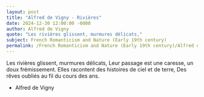 ```yaml
---
layout: post
title: "Alfred de Vigny - Rivières"
date: 2024-12-30 12:00:00 -0000
author: Alfred de Vigny
quote: "Les rivières glissent, murmures délicats,"
subject: French Romanticism and Nature (Early 19th century)
permalink: /French Romanticism and Nature (Early 19th century)/Alfred de Vigny/Alfred de Vigny - Rivières
---
```


Les rivières glissent, murmures délicats,
Leur passage est une caresse, un doux frémissement.
Elles racontent des histoires de ciel et de terre,
Des rêves oubliés au fil du cours des ans.

- Alfred de Vigny
